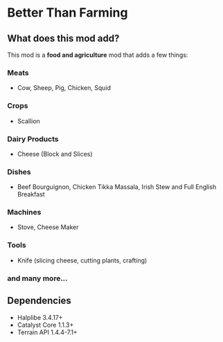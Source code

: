 # Better Than Farming
## What does this mod add?
This mod is a **food and agriculture** mod that adds a few things:
### Meats
- Cow, Sheep, Pig, Chicken, Squid
### Crops
- Scallion
### Dairy Products
- Cheese (Block and Slices)
### Dishes
- Beef Bourguignon, Chicken Tikka Massala, Irish Stew and Full English Breakfast
### Machines
- Stove, Cheese Maker
### Tools
- Knife (slicing cheese, cutting plants, crafting)
### and many more...
## Dependencies
- Halplibe 3.4.17+
- Catalyst Core 1.1.3+
- Terrain API 1.4.4-7.1+
